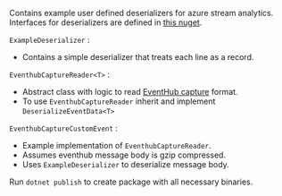 Contains example user defined deserializers for azure stream analytics.<br/>
Interfaces for deserializers are defined in [this nuget](https://www.nuget.org/packages/Microsoft.Azure.StreamAnalytics/).

`ExampleDeserializer` : 
- Contains a simple deserializer that treats each line as a record.

`EventhubCaptureReader<T>` : 
- Abstract class with logic to read [EventHub capture](https://docs.microsoft.com/en-us/azure/event-hubs/event-hubs-capture-overview) format.
- To use `EventhubCaptureReader` inherit and implement `DeserializeEventData<T>`

`EventhubCaptureCustomEvent` :
- Example implementation of `EventhubCaptureReader`.
- Assumes eventhub message body is gzip compressed.
- Uses `ExampleDeserializer` to deserialize message body.

Run `dotnet publish` to create package with all necessary binaries.<br/>